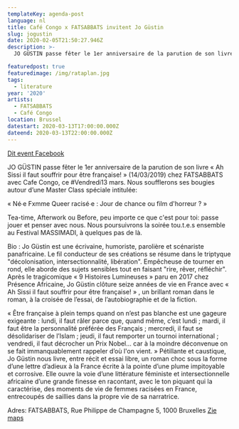 ```yaml
---
templateKey: agenda-post
language: nl
title: Café Congo x FATSABBATS invitent Jo Güstin
slug: jogustin
date: 2020-02-05T21:50:27.946Z
description: >-
  JO GÜSTIN passe fêter le 1er anniversaire de la parution de son livre « Ah Sissi il faut souffrir pour être française!

featuredpost: true
featuredimage: /img/rataplan.jpg
tags:
  - literature
year: '2020'
artists:
  - FATSABBATS
  - Café Congo
location: Brussel
datestart: 2020-03-13T17:00:00.000Z
dateend: 2020-03-13T22:00:00.000Z
---
```

[Dit event Facebook](https://www.facebook.com/events/531132490868477/)


JO GÜSTIN passe fêter le 1er anniversaire de la parution de son livre « Ah Sissi il faut souffrir pour être française! » (14/03/2019) chez FATSABBATS avec Cafe Congo, ce #Vendredi13 mars. Nous soufflerons ses bougies autour d’une Master Class spéciale intitulée:

« Né∙e Fxmme Queer racisé∙e : Jour de chance ou film d'horreur ? »

Tea-time, Afterwork ou Before, peu importe ce que c'est pour toi: passe jouer et penser avec nous. Nous poursuivrons la soirée tou.t.e.s ensemble au Festival MASSIMADI, à quelques pas de là.

Bio :
Jo Güstin est une écrivaine, humoriste, parolière et scénariste panafricaine. Le fil conducteur de ses créations se résume dans le triptyque "décolonisation, intersectionnalité, libération". Empêcheuse de tourner en rond, elle aborde des sujets sensibles tout en faisant "rire, rêver, réfléchir". Après le tragicomique « 9 Histoires Lumineuses » paru en 2017 chez Présence Africaine, Jo Güstin clôture seize années de vie en France avec « Ah Sissi il faut souffrir pour être française! » , un brillant roman dans le roman, à la croisée de l’essai, de l’autobiographie et de la fiction.

« Être française à plein temps quand on n’est pas blanche est une gageure exigeante : lundi, il faut râler parce que, quand même, c’est lundi ; mardi, il faut être la personnalité préférée des Français ; mercredi, il faut se désolidariser de l’Islam ; jeudi, il faut remporter un tournoi international ; vendredi, il faut décrocher un Prix Nobel… car à la moindre déconvenue on se fait immanquablement rappeler d’où l'on vient. » Pétillante et caustique, Jo Güstin nous livre, entre récit et essai libre, un roman choc sous la forme d’une lettre d’adieux à la France écrite à la pointe d’une plume impitoyable et corrosive. Elle ouvre la voie d’une littérature féministe et intersectionnelle africaine d’une grande finesse en racontant, avec le ton piquant qui la caractérise, des moments de vie de femmes racisées en France, entrecoupés de saillies dans la propre vie de sa narratrice.

Adres: FATSABBATS, Rue Philippe de Champagne 5, 1000 Bruxelles [Zie maps](https://goo.gl/maps/fRmRW6RtoArwWefM7)
